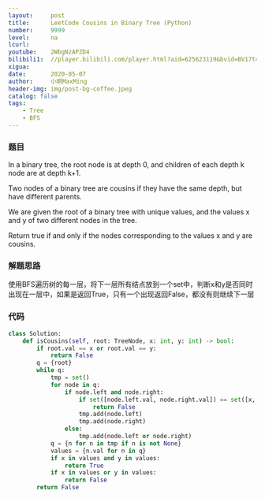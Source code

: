 ```yaml
---
layout:     post
title:      LeetCode Cousins in Binary Tree (Python)
number:     9999
level:      na
lcurl:      
youtube:    2WbgNzAPZD4
bilibili1:  //player.bilibili.com/player.html?aid=625623119&bvid=BV17t4y11725&cid=188182378&page=1
xigua:      
date:       2020-05-07
author:     小明MaxMing
header-img: img/post-bg-coffee.jpeg
catalog: false
tags:
    - Tree
    - BFS
---
```


### 题目

In a binary tree, the root node is at depth 0, and children of each depth k node are at depth k+1.

Two nodes of a binary tree are cousins if they have the same depth, but have different parents.

We are given the root of a binary tree with unique values, and the values x and y of two different nodes in the tree.

Return true if and only if the nodes corresponding to the values x and y are cousins.

### 解题思路

使用BFS遍历树的每一层，将下一层所有结点放到一个set中，判断x和y是否同时出现在一层中，如果是返回True，只有一个出现返回False，都没有则继续下一层

### 代码

```python
class Solution:
    def isCousins(self, root: TreeNode, x: int, y: int) -> bool:
        if root.val == x or root.val == y:
            return False
        q = {root}
        while q:
            tmp = set()
            for node in q:
                if node.left and node.right:
                    if set([node.left.val, node.right.val]) == set([x, y]):
                        return False
                    tmp.add(node.left)
                    tmp.add(node.right)
                else:
                    tmp.add(node.left or node.right)
            q = {n for n in tmp if n is not None}
            values = {n.val for n in q}
            if x in values and y in values:
                return True
            if x in values or y in values:
                return False
        return False
```
